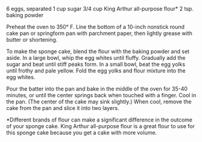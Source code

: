 6 eggs, separated
1 cup sugar
3/4 cup King Arthur all-purpose flour*
2 tsp. baking powder

Preheat the oven to 350° F. Line the bottom of a 10-inch nonstick round cake pan or springform pan with parchment paper, then lightly grease 
with butter or shortening.

To make the sponge cake, blend the flour with the baking powder and set aside. In a large bowl, whip the egg whites until fluffy. Gradually 
add the sugar and beat until stiff peaks form. In a small bowl, beat the egg yolks until frothy and pale yellow. Fold the egg yolks and 
flour mixture into the egg whites.

Pour the batter into the pan and bake in the middle of the oven for 35-40 minutes, or until the center springs back when touched with a 
finger. Cool in the pan. (The center of the cake may sink slightly.) When cool, remove the cake from the pan and slice it into two layers.

*Different brands of flour can make a significant difference in the outcome of your sponge cake. King Arthur all-purpose flour is a great 
flour to use for this sponge cake because you get a cake with more volume.
